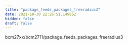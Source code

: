 ```yaml
---
title: "package_feeds_packages_freeradius3"
date: 2021-10-30 22:26:51.149852
hidden: false
draft: false
---
```


bcm27xx/bcm2711/package_feeds_packages_freeradius3

